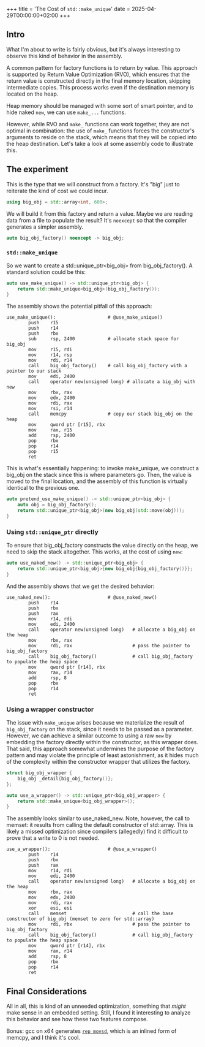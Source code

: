 +++
title = 'The Cost of `std::make_unique`'
date = 2025-04-29T00:00:00+02:00
+++

## Intro

What I'm about to write is fairly obvious, but it's always interesting to
observe this kind of behavior in the assembly.

A common pattern for factory functions is to return by value.
This approach is supported by Return Value Optimization (RVO), which ensures that the return value is constructed directly in the final memory location, skipping intermediate copies.
This process works even if the destination memory is located on the heap.

Heap memory should be managed with some sort of smart pointer, and to hide naked `new`, we can use `make_...` functions.

However, while RVO and `make_` functions can work together, they are not optimal in combination: the use of `make_` functions forces the constructor's arguments to reside on the stack, which means that they will be copied into the heap destination. Let's take a look at some assembly code to illustrate this.

## The experiment

This is the type that we will construct from a factory. It's "big" just to reiterate the kind of cost we could incur.

```c++
using big_obj = std::array<int, 600>;
```

We will build it from this factory and return a value. Maybe we are
reading data from a file to populate the result? It's `noexcept` so that the compiler generates a simpler assembly.

```c++
auto big_obj_factory() noexcept -> big_obj;
```

### `std::make_unique`

So we want to create a std::unique_ptr<big_obj> from big_obj_factory().
A standard solution could be this:

```c++
auto use_make_unique() -> std::unique_ptr<big_obj> {
    return std::make_unique<big_obj>(big_obj_factory());
}
```

The assembly shows the potential pitfall of this approach:
```assembly
use_make_unique():                   # @use_make_unique()
        push    r15
        push    r14
        push    rbx
        sub     rsp, 2400            # allocate stack space for big_obj
        mov     r15, rdi
        mov     r14, rsp
        mov     rdi, r14
        call    big_obj_factory()    # call big_obj_factory with a pointer to our stack
        mov     edi, 2400
        call    operator new(unsigned long) # allocate a big_obj with new
        mov     rbx, rax
        mov     edx, 2400
        mov     rdi, rax
        mov     rsi, r14
        call    memcpy               # copy our stack big_obj on the heap 
        mov     qword ptr [r15], rbx
        mov     rax, r15
        add     rsp, 2400
        pop     rbx
        pop     r14
        pop     r15
        ret
```

This is what's essentially happening: to invoke make_unique, we construct a big_obj on the stack since this is where parameters go. Then, the value is moved to the final location, and the assembly of this function is virtually identical to the previous one.

```c++
auto pretend_use_make_unique() -> std::unique_ptr<big_obj> {
    auto obj = big_obj_factory();
    return std::unique_ptr<big_obj>(new big_obj(std::move(obj)));
}
```

### Using `std::unique_ptr` directly

To ensure that big_obj_factory constructs the value directly on the heap, we need to skip the stack altogether. This works, at the cost of using `new`:

```c++
auto use_naked_new() -> std::unique_ptr<big_obj> {
    return std::unique_ptr<big_obj>{new big_obj{big_obj_factory()}};
}
```

And the assembly shows that we get the desired behavior:

```assembly
use_naked_new():                     # @use_naked_new()
        push    r14
        push    rbx
        push    rax
        mov     r14, rdi
        mov     edi, 2400
        call    operator new(unsigned long)   # allocate a big_obj on the heap
        mov     rbx, rax
        mov     rdi, rax                      # pass the pointer to big_obj_factory           
        call    big_obj_factory()             # call big_obj_factory to populate the heap space
        mov     qword ptr [r14], rbx
        mov     rax, r14
        add     rsp, 8
        pop     rbx
        pop     r14
        ret
```

### Using a wrapper constructor

The issue with `make_unique` arises because we materialize the result of `big_obj_factory` on the stack, since it needs to be passed as a parameter.
However, we can achieve a similar outcome to using a raw `new` by embedding the factory directly within the constructor, as this wrapper does.
That said, this approach somewhat undermines the purpose of the factory pattern and may violate the principle of least astonishment, as it hides much of the complexity within the constructor wrapper that utilizes the factory.

```c++
struct big_obj_wrapper {
    big_obj _detail{big_obj_factory()};
};

auto use_a_wrapper() -> std::unique_ptr<big_obj_wrapper> {
    return std::make_unique<big_obj_wrapper>();
}
```

The assembly looks similar to use_naked_new.
Note, however, the call to memset: it results from calling the default constructor of std::array.
This is likely a missed optimization since compilers (allegedly) find it difficult to prove that a write to 0 is not needed.

```assembly
use_a_wrapper():                     # @use_a_wrapper()
        push    r14
        push    rbx
        push    rax
        mov     r14, rdi
        mov     edi, 2400
        call    operator new(unsigned long)   # allocate a big_obj on the heap
        mov     rbx, rax
        mov     edx, 2400
        mov     rdi, rax
        xor     esi, esi
        call    memset                        # call the base constructor of big_obj (memset to zero for std::array)
        mov     rdi, rbx                      # pass the pointer to big_obj_factory 
        call    big_obj_factory()             # call big_obj_factory to populate the heap space
        mov     qword ptr [r14], rbx
        mov     rax, r14
        add     rsp, 8
        pop     rbx
        pop     r14
        ret
```

## Final Considerations

All in all, this is kind of an unneeded optimization, something that _might_ make sense in an embedded setting. Still, I found it interesting to analyze this behavior and see how these two features compose.

Bonus: gcc on x64 generates [`rep movsd`](https://www.felixcloutier.com/x86/rep:repe:repz:repne:repnz#description), which is an inlined form of memcpy, and I think it's cool.
